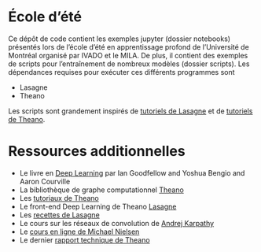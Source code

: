 # École d’été

Ce dépôt de code contient les exemples jupyter (dossier notebooks) présentés lors de l’école d’été en apprentissage profond de l’Université de Montréal organisé par IVADO et le MILA.
De plus, il contient des exemples de scripts pour l’entraînement de nombreux modèles (dossier scripts).
Les dépendances requises pour exécuter ces différents programmes sont

- Lasagne
- Theano

Les scripts sont grandement inspirés de [tutoriels de Lasagne](http://lasagne.readthedocs.io/en/latest/index.html) et de [tutoriels de Theano](http://deeplearning.net/tutorial/).

# Ressources additionnelles
- Le livre en [Deep Learning](http://www.deeplearningbook.org/) par Ian Goodfellow and Yoshua Bengio and Aaron Courville
- La bibliothèque de graphe computationnel [Theano](http://deeplearning.net/software/theano/)
- Les [tutoriaux de Theano](http://deeplearning.net/tutorial/) 
- Le front-end Deep Learning de Theano [Lasagne](https://lasagne.readthedocs.io/en/latest/)
- Les [recettes de Lasagne](https://github.com/Lasagne/Recipes)
- Le cours sur les réseaux de convolution de [Andrej Karpathy](http://cs231n.github.io/)
- Le [cours en ligne de Michael Nielsen](http://neuralnetworksanddeeplearning.com/)
- Le dernier [rapport technique de Theano](https://arxiv.org/abs/1605.02688)
